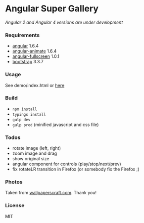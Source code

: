 Angular Super Gallery
===

*Angular 2 and Angular 4 versions are under development*

### Requirements
- [angular](https://github.com/angular/angular.js/tree/v1.6.4) 1.6.4
- [angular-animate](https://github.com/angular/bower-angular-animate/tree/v1.6.4) 1.6.4
- [angular-fullscreen](https://github.com/fabiobiondi/angular-fullscreen) 1.0.1 
- [bootstrap](https://github.com/twbs/bootstrap/tree/v3.3.7) 3.3.7

### Usage

See demo/index.html or [here](http://schalk.hu/projects/angular-super-gallery/demo/)

### Build
- `npm install`
- `typings install`
- `gulp dev`
- `gulp prod` (minified javascript and css file)

### Todos
- rotate image (left, right)
- zoom image and drag
- show original size
- angular component for controls (play/stop/next/prev)
- fix rotateLR transition in Firefox (or somebody fix the Firefox ;)

### Photos
Taken from [wallpaperscraft.com](https://wallpaperscraft.com). Thank you!

### License
MIT